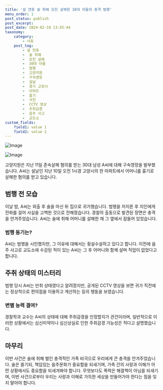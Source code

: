 ```yaml
---
title: '설 연휴 술 취해 모친 살해한 30대 아들의 충격 범행'
menu_order: 1
post_status: publish
post_excerpt: 
post_date: 2024-02-19 13:55:44
taxonomy:
    category:
        - 사회
    post_tag:
        - 설 연휴
        -  술 취해
        -  모친 살해
        -  30대 아들
        -  범행
        -  고양지원
        -  구속영장
        -  설날
        -  경기 고양시
        -  아파트
        -  흉기
        -  사진
        -  CCTV 영상
        -  주취감경
        -  음주 사고
        -  교도소
custom_fields:
    field1: value 1
    field2: value 2
---
```


![Image](https://imgnews.pstatic.net/image/018/2024/02/13/0005671974_001_20240213094503239.jpg?type=w647)

![Image](https://imgnews.pstatic.net/image/018/2024/02/13/0005671974_002_20240213094503253.jpg?type=w647)

고양지원은 지난 11일 존속살해 혐의를 받는 30대 남성 A씨에 대해 구속영장을 발부했습니다. A씨는 설날인 지난 10일 오전 1시경 고양시의 한 아파트에서 어머니를 흉기로 살해한 혐의를 받고 있습니다.
## 범행 전 모습
이날 밤, A씨는 외출 후 술을 마신 뒤 집으로 귀가했습니다. 범행을 저지른 후 지인에게 전화를 걸어 사실을 고백한 것으로 전해졌습니다. 경찰의 출동으로 발견된 장면은 충격을 안겨주었습니다. A씨는 술에 취해 어머니를 살해한 채 그 옆에서 잠들어 있었습니다.
### 범행 동기는?
A씨는 범행을 시인했지만, 그 이유에 대해서는 횡설수설하고 있다고 합니다. 이전에 음주 사고로 교도소에 수감된 적이 있는 A씨는 그 후 어머니와 함께 살며 직업이 없었다고 합니다.
## 주취 상태의 미스터리
범행 당시 A씨는 만취 상태였다고 알려졌지만, 공개된 CCTV 영상을 보면 귀가 직전에는 정상적으로 편의점을 이용하고 계산하는 등의 행동을 보였습니다.
### 변별 능력 결여?
경찰학과 교수는 A씨의 상태에 대해 주취감경을 인정할지가 관건이라며, 일반적으로 이러한 상황에서는 심신미약이나 심신상실로 인한 주취감경 가능성은 적다고 설명했습니다.
## 마무리
이번 사건은 술에 취해 벌인 충격적인 가족 비극으로 우리에게 큰 충격을 안겨주었습니다. 술은 즐기되, 책임있는 음주문화가 중요함을 되새기며, 가족 간의 사랑과 이해가 어떤 상황에서도 중요함을 되새겨봐야 합니다. 무엇보다도 폭력은 해결책이 아님을 되새기며, 이번 사건으로부터 우리는 사랑과 이해로 가득한 세상을 만들어가야 한다는 점을 잊지 말아야 합니다.
